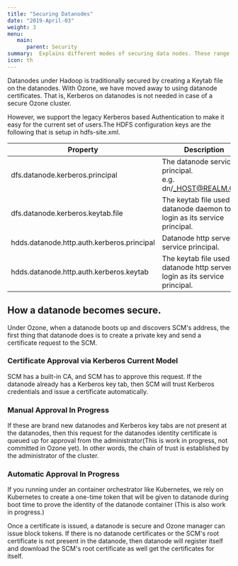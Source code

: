 ```yaml
---
title: "Securing Datanodes"
date: "2019-April-03"
weight: 3
menu:
   main:
      parent: Security
summary:  Explains different modes of securing data nodes. These range from kerberos to auto approval.
icon: th
---
```

<!---
  Licensed to the Apache Software Foundation (ASF) under one or more
  contributor license agreements.  See the NOTICE file distributed with
  this work for additional information regarding copyright ownership.
  The ASF licenses this file to You under the Apache License, Version 2.0
  (the "License"); you may not use this file except in compliance with
  the License.  You may obtain a copy of the License at

      http://www.apache.org/licenses/LICENSE-2.0

  Unless required by applicable law or agreed to in writing, software
  distributed under the License is distributed on an "AS IS" BASIS,
  WITHOUT WARRANTIES OR CONDITIONS OF ANY KIND, either express or implied.
  See the License for the specific language governing permissions and
  limitations under the License.
-->


Datanodes under Hadoop is traditionally secured by creating a Keytab file on
the datanodes. With Ozone, we have moved away to using datanode
certificates. That is, Kerberos on datanodes is not needed in case of a
secure Ozone cluster.

However, we support the legacy Kerberos based Authentication to make it easy
for the current set of users.The HDFS configuration keys are the following
that is setup in  hdfs-site.xml.

Property|Description
--------|--------------
dfs.datanode.kerberos.principal|The datanode service principal. <br/> e.g. dn/_HOST@REALM.COM
dfs.datanode.kerberos.keytab.file| The keytab file used by datanode daemon to login as its service principal.
hdds.datanode.http.auth.kerberos.principal| Datanode http server service principal.
hdds.datanode.http.auth.kerberos.keytab| The keytab file used by datanode http server to login as its service principal.


## How a datanode becomes secure.

Under Ozone, when a datanode boots up and discovers SCM's address, the first
thing that datanode does is to create a private key and send a certificate
request to the SCM.

<h3>Certificate Approval via Kerberos <span class="badge badge-secondary">Current Model</span></h3>
SCM has a built-in CA, and SCM has to approve this request. If the datanode
already has a Kerberos key tab, then SCM will trust Kerberos credentials and
issue a certificate automatically.


<h3>Manual Approval <span class="badge badge-primary">In Progress</span></h3>
If these are brand new datanodes and Kerberos key tabs are not present at the
datanodes, then this request for the datanodes identity certificate is
queued up for approval from the administrator(This is work in progress,
not committed in Ozone yet). In other words, the chain of trust is established
by the administrator of the cluster.

<h3>Automatic Approval <span class="badge badge-secondary">In Progress</span></h3>
If you running under an container orchestrator like  Kubernetes, we rely on
Kubernetes to create a one-time token that will be given to datanode during
boot time to prove the identity of the datanode container (This is also work
in progress.)


Once a certificate is issued, a datanode is secure and Ozone manager can
issue block tokens. If there is no datanode certificates or the SCM's root
certificate is not present in the datanode, then datanode will register
itself and download the SCM's root certificate as well get the certificates
for itself.
